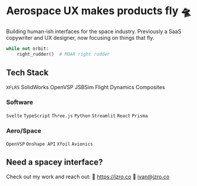 # Aerospace UX makes products fly 🛸

Building human-ish interfaces for the space industry. Previously a SaaS copywriter and UX designer, now focusing on things that fly.

```python
while not orbit:
    right_rudder()  # MOAR right rudder
```

## Tech Stack
`XFLR5` SolidWorks OpenVSP JSBSim Flight Dynamics Composites

### Software
`Svelte` `TypeScript` `Three.js` `Python` `Streamlit` `React` `Prisma`

### Aero/Space
`OpenVSP` `Onshape API` `Xfoil` `Avionics`

## Need a spacey interface?

Check out my work and reach out:
🔗 https://jzro.co 
💌 ivan@jzro.co


